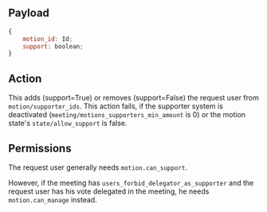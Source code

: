 ## Payload
```js
{
    motion_id: Id;
    support: boolean;
}
```

## Action
This adds (support=True) or removes (support=False) the request user from `motion/supporter_ids`. This action fails, if the supporter system is deactivated (`meeting/motions_supporters_min_amount` is 0) or the motion state's `state/allow_support` is false.

## Permissions
The request user generally needs `motion.can_support`.

However, if the meeting has `users_forbid_delegator_as_supporter` and the request user has his vote delegated in the meeting, he needs `motion.can_manage` instead.

